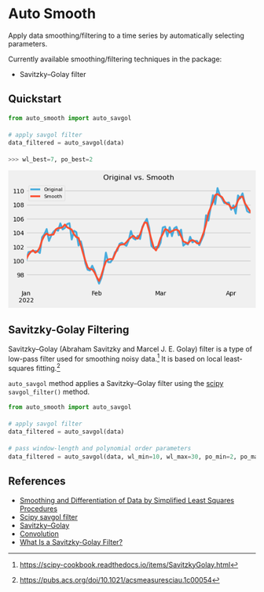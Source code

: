 # Auto Smooth

Apply data smoothing/filtering to a time series by automatically selecting parameters.

Currently available smoothing/filtering techniques in the package:
- Savitzky–Golay filter 

## Quickstart

```python
from auto_smooth import auto_savgol

# apply savgol filter
data_filtered = auto_savgol(data)

>>> wl_best=7, po_best=2
```

![original_vs_smooth](docs/images/original_vs_smooth.png)

## Savitzky-Golay Filtering

Savitzky–Golay (Abraham Savitzky and Marcel J. E. Golay) filter is a type of low-pass filter used for smoothing noisy data.[^1] It is based on local least-squares fitting.[^2]

`auto_savgol` method applies a Savitzky–Golay filter using the [scipy](https://docs.scipy.org/doc/scipy/reference/generated/scipy.signal.savgol_filter.html) `savgol_filter()` method.


```python
from auto_smooth import auto_savgol

# apply savgol filter
data_filtered = auto_savgol(data)

# pass window-length and polynomial order parameters
data_filtered = auto_savgol(data, wl_min=10, wl_max=30, po_min=2, po_max=10)
```

## References

[^1]: https://scipy-cookbook.readthedocs.io/items/SavitzkyGolay.html
[^2]: https://pubs.acs.org/doi/10.1021/acsmeasuresciau.1c00054
- [Smoothing and Differentiation of Data by Simplified Least Squares Procedures](https://agora.cs.wcu.edu/~huffman/figures/sgpaper1964.pdf)
- [Scipy savgol filter](https://docs.scipy.org/doc/scipy/reference/generated/scipy.signal.savgol_filter.html)
- [Savitzky–Golay](https://en.wikipedia.org/wiki/Savitzky–Golay_filter)
- [Convolution](https://en.wikipedia.org/wiki/Convolution)
- [What Is a Savitzky-Golay Filter?](https://inst.eecs.berkeley.edu/~ee123/sp18/docs/SGFilter.pdf)
